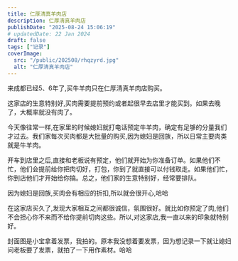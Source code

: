 ```yaml
---
title: 仁厚清真羊肉店
description: 仁厚清真羊肉店
publishDate: "2025-08-24 15:06:19"
# updatedDate: 22 Jan 2024
draft: false
tags: ["记录"]
coverImage: 
  src: "/public/202508/rhqzyrd.jpg"
  alt: "仁厚清真羊肉店"
---
```


来成都已经5、6年了,买牛羊肉只在仁厚清真羊肉店购买。

这家店的生意特别好,买肉需要提前预约或者起很早去店里才能买到。如果去晚了，大概率就没有肉了。

今天像往常一样,在家里的时候媳妇就打电话预定牛羊肉，确定有足够的分量我们才过去。我们家每次买肉都是大批量的购买,因为媳妇是回族，所以日常主要肉类就是牛羊肉。

开车到店里之后,直接和老板说有预定，他们就开始为你准备订单。如果他们不忙，他们会提前给你把肉切好，打包，你到了就直接可以付钱取走。如果他们忙，你到店他们才开始给你搞。总之，他们家的生意特别好，经常要排队。

因为媳妇是回族,买肉会有相应的折扣,所以就会很开心,哈哈

在这家店买久了,发现大家相互之间都很诚信，氛围很好。就比如你预定了肉,他们不会担心你不来而不给你提前切肉这些。所以,对这家店,我一直以来的印象就特别好。

封面图是小宝拿着发票，我拍的。原本我没想着要发票，因为想记录一下就让媳妇问老板要了发票，就拍了一下用作素材。哈哈








